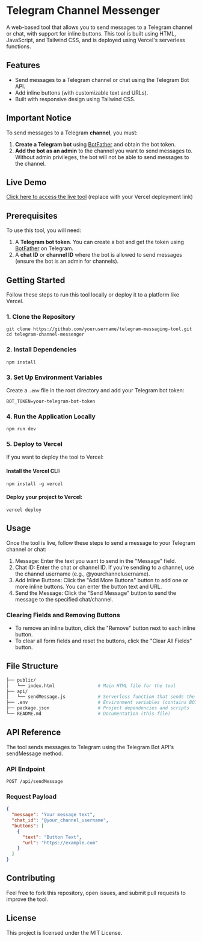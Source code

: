# Telegram Channel Messenger

A web-based tool that allows you to send messages to a Telegram channel or chat, with support for inline buttons. This tool is built using HTML, JavaScript, and Tailwind CSS, and is deployed using Vercel's serverless functions.


## Features

- Send messages to a Telegram channel or chat using the Telegram Bot API.
- Add inline buttons (with customizable text and URLs).
- Built with responsive design using Tailwind CSS.


## Important Notice
To send messages to a Telegram **channel**, you must:
1. **Create a Telegram bot** using [BotFather](https://t.me/botfather) and obtain the bot token.
2. **Add the bot as an admin** to the channel you want to send messages to. Without admin privileges, the bot will not be able to send messages to the channel.


## Live Demo

[Click here to access the live tool](https://telegram-channel-messenger.vercel.app/) (replace with your Vercel deployment link)


## Prerequisites

To use this tool, you will need:

1. A **Telegram bot token**. You can create a bot and get the token using [BotFather](https://t.me/botfather) on Telegram.
2. A **chat ID** or **channel ID** where the bot is allowed to send messages (ensure the bot is an admin for channels).


## Getting Started

Follow these steps to run this tool locally or deploy it to a platform like Vercel.

### 1. Clone the Repository

```
git clone https://github.com/yourusername/telegram-messaging-tool.git
cd telegram-channel-messenger
```

### 2. Install Dependencies

```
npm install
```

### 3. Set Up Environment Variables

Create a `.env` file in the root directory and add your Telegram bot token:

```
BOT_TOKEN=your-telegram-bot-token
```

### 4. Run the Application Locally

```
npm run dev
```

### 5. Deploy to Vercel

If you want to deploy the tool to Vercel:

#### Install the Vercel CLI:

```
npm install -g vercel
```

#### Deploy your project to Vercel:

```
vercel deploy
```

## Usage

Once the tool is live, follow these steps to send a message to your Telegram channel or chat:

1. Message: Enter the text you want to send in the "Message" field.
2. Chat ID: Enter the chat or channel ID. If you're sending to a channel, use the channel username (e.g., @yourchannelusername).
3. Add Inline Buttons: Click the "Add More Buttons" button to add one or more inline buttons. You can enter the button text and URL.
4. Send the Message: Click the "Send Message" button to send the message to the specified chat/channel.

### Clearing Fields and Removing Buttons

- To remove an inline button, click the "Remove" button next to each inline button.
- To clear all form fields and reset the buttons, click the "Clear All Fields" button.


## File Structure

```graphql
├── public/
│   └── index.html                # Main HTML file for the tool
├── api/
│   └── sendMessage.js            # Serverless function that sends the message to Telegram
├── .env                          # Environment variables (contains BOT_TOKEN)
├── package.json                  # Project dependencies and scripts
└── README.md                     # Documentation (this file)
```



## API Reference

The tool sends messages to Telegram using the Telegram Bot API's sendMessage method.

### API Endpoint

```
POST /api/sendMessage
```

### Request Payload

```json
{
  "message": "Your message text",
  "chat_id": "@your_channel_username",
  "buttons": [
    {
      "text": "Button Text",
      "url": "https://example.com"
    }
  ]
}
```


## Contributing
Feel free to fork this repository, open issues, and submit pull requests to improve the tool.



## License
This project is licensed under the MIT License.